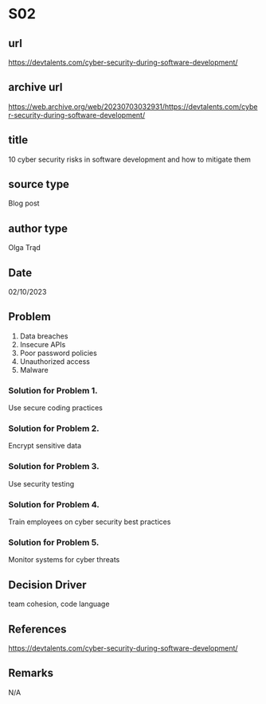 # S02
## url
https://devtalents.com/cyber-security-during-software-development/

## archive url
https://web.archive.org/web/20230703032931/https://devtalents.com/cyber-security-during-software-development/

## title
10 cyber security risks in software development and how to mitigate them

## source type
Blog post

## author type
Olga Trąd

## Date
02/10/2023

## Problem
1. Data breaches
2. Insecure APIs
3. Poor password policies
4. Unauthorized access
5. Malware

### Solution for Problem 1. 
Use secure coding practices
### Solution for Problem 2. 
Encrypt sensitive data
### Solution for Problem 3. 
Use security testing
### Solution for Problem 4. 
Train employees on cyber security best practices
### Solution for Problem 5. 
Monitor systems for cyber threats

## Decision Driver
team cohesion, code language

## References
https://devtalents.com/cyber-security-during-software-development/

## Remarks
N/A
